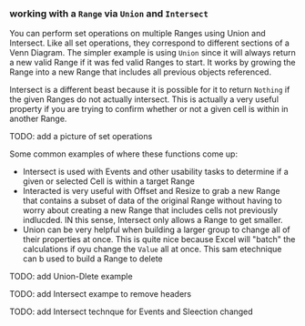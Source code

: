 ### working with a `Range` via `Union` and `Intersect`

You can perform set operations on multiple Ranges using Union and Intersect. Like all set operations, they correspond to different sections of a Venn Diagram. The simpler example is using `Union` since it will always return a new valid Range if it was fed valid Ranges to start. It works by growing the Range into a new Range that includes all previous objects referenced.

Intersect is a different beast because it is possible for it to return `Nothing` if the given Ranges do not actually intersect. This is actually a very useful property if you are trying to confirm whether or not a given cell is within in another Range.

TODO: add a picture of set operations

Some common examples of where these functions come up:

- Intersect is used with Events and other usability tasks to determine if a given or selected Cell is within a target Range
- Interacted is very useful with Offset and Resize to grab a new Range that contains a subset of data of the original Range without having to worry about creating a new Range that includes cells not previously indlucded. IN this sense, Intersect only allows a Range to get smaller.
- Union can be very helpful when building a larger group to change all of their properties at once. This is quite nice because Excel will "batch" the calculations if oyu change the `Value` all at once. This sam etechnique can b used to build a Range to delete

TODO: add Union-Dlete example

TODO: add Intersect exampe to remove headers

TODO: add Intersect technque for Events and Sleection changed

